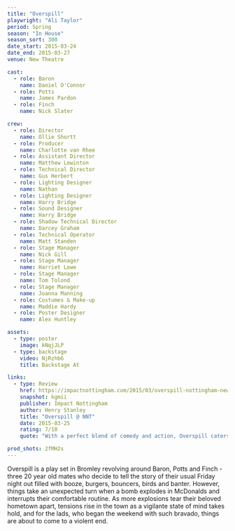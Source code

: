 ```yaml
---
title: "Overspill"
playwright: "Ali Taylor"
period: Spring
season: "In House"
season_sort: 300
date_start: 2015-03-24
date_end: 2015-03-27
venue: New Theatre

cast:
  - role: Baron
    name: Daniel O'Connor
  - role: Potts
    name: James Pardon
  - role: Finch
    name: Nick Slater

crew:
  - role: Director
    name: Ollie Shortt
  - role: Producer
    name: Charlotte van Rhee
  - role: Assistant Director
    name: Matthew Lewinton
  - role: Technical Director
    name: Gus Herbert
  - role: Lighting Designer
    name: Nathan
  - role: Lighting Designer
    name: Harry Bridge
  - role: Sound Designer
    name: Harry Bridge
  - role: Shadow Technical Director
    name: Darcey Graham
  - role: Technical Operator
    name: Matt Standen
  - role: Stage Manager
    name: Nick Gill
  - role: Stage Manager
    name: Harriet Lowe
  - role: Stage Manager
    name: Tom Tolond
  - role: Stage Manager
    name: Joanna Manning
  - role: Costumes & Make-up
    name: Maddie Hardy
  - role: Poster Designer
    name: Alex Huntley

assets:
  - type: poster
    image: kNqjJLP
  - type: backstage
    video: NjRzhb6
    title: Backstage At

links:
  - type: Review
    href: https://impactnottingham.com/2015/03/overspill-nottingham-new-theatre/
    snapshot: kgmii
    publisher: Impact Nottingham
    author: Henry Stanley
    title: "Overspill @ NNT"
    date: 2015-03-25
    rating: 7/10
    quote: "With a perfect blend of comedy and action, Overspill caters wonderfully to a huge range of audiences and is well worth a watch."

prod_shots: 2fMH2s
---
```


Overspill is a play set in Bromley revolving around Baron, Potts and Finch - three 20 year old mates who decide to tell the story of their usual Friday night out filled with booze, burgers, bouncers, birds and banter. However, things take an unexpected turn when a bomb explodes in McDonalds and interrupts their comfortable routine. As more explosions tear their beloved hometown apart, tensions rise in the town as a vigilante state of mind takes hold, and for the lads, who began the weekend with such bravado, things are about to come to a violent end.
